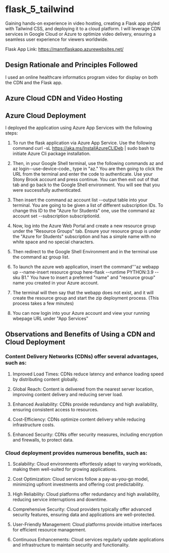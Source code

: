# flask_5_tailwind
Gaining hands-on experience in video hosting, creating a Flask app styled with Tailwind CSS, and deploying it to a cloud platform. I will leverage CDN services in Google Cloud or Azure to optimize video delivery, ensuring a seamless user experience for viewers worldwide.

Flask App Link: https://mannflaskapp.azurewebsites.net/

## Design Rationale and Principles Followed
I used an online healthcare informatics program video for display on both the CDN and the Flask app.


## Azure Cloud CDN and Video Hosting


## Azure Cloud Deployment
I deployed the application using Azure App Services with the following steps:
1. To run the flask application via Azure App Service. Use the following command curl -sL https://aka.ms/InstallAzureCLIDeb | sudo bash to initiate Azure Cli package installation.

2. Then, in your Google Shell terminal, use the following commands az  and az login--use-device-code., type in "az." You are then going to click the URL from the terminal and enter the code to authenticate. Use your Stony Brook account and press continue. You can then exit out of that tab and go back to the Google Shell environment. You will see that you were successfully authenticated.

3. Then insert the command az account list --output table into your terminal. You are going to be given a list of different subscription IDs. To change this ID to the "Azure for Students" one, use the command az account set --subscription subscriptionId.

4.  Now, log into the Azure Web Portal and create a new resource group under the "Resource Groups" tab. Ensure your resource group is under the "Azure for Students" subscription and has a simple name with no white space and no special characters.

5. Then redirect to the Google Shell Environment and in the terminal use the command az group list.

6. To launch the azure web application, insert the command'''az webapp up --name-insert resource group here-flask --runtime PYTHON:3.9 --sku B1." You have to insert a preferred "name" and "resource group" name you created in your Azure account.

7. The terminal will then say that the webapp does not exist, and it will create the resource group and start the zip deployment process. (This process takes a few minutes)

8. You can now login into your Azure account and view your running wbepage URL under "App Services"


## Observations and Benefits of Using a CDN and Cloud Deployment
### Content Delivery Networks (CDNs) offer several advantages, such as:
1. Improved Load Times: CDNs reduce latency and enhance loading speed by distributing content globally.

2. Global Reach: Content is delivered from the nearest server location, improving content delivery and reducing server load.

3. Enhanced Availability: CDNs provide redundancy and high availability, ensuring consistent access to resources.

4. Cost-Efficiency: CDNs optimize content delivery while reducing infrastructure costs.

5. Enhanced Security: CDNs offer security measures, including encryption and firewalls, to protect data.

### Cloud deployment provides numerous benefits, such as:
1. Scalability: Cloud environments effortlessly adapt to varying workloads, making them well-suited for growing applications.

2. Cost Optimization: Cloud services follow a pay-as-you-go model, minimizing upfront investments and offering cost predictability.

3. High Reliability: Cloud platforms offer redundancy and high availability, reducing service interruptions and downtime.

4. Comprehensive Security: Cloud providers typically offer advanced security features, ensuring data and applications are well-protected.

5. User-Friendly Management: Cloud platforms provide intuitive interfaces for efficient resource management.

6. Continuous Enhancements: Cloud services regularly update applications and infrastructure to maintain security and functionality.


